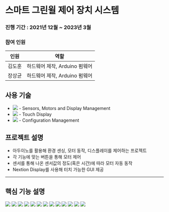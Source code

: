# 스마트 그린윌 제어 장치 시스템
### 진행 기간 : 2021년 12월 ~ 2023년 3월
### 참여 인원
|인원|역할|
|---|---|
|김도훈|하드웨어 제작, Arduino 펌웨어|
|장상균|하드웨어 제작, Arduino 펌웨어|

## 사용 기술
+ <img src="https://img.shields.io/badge/Arduino-00979D?style=flat-square&logo=Arduino&logoColor=white"/> - Sensors, Motors and Display Management
+ <img src="https://img.shields.io/badge/Ard-00979D?style=flat-square&logo=Arduino&logoColor=white"/> - Touch Display
+ <img src="https://img.shields.io/badge/GitHub-181717?style=flat-square&logo=GitHub&logoColor=white"/> - Configuration Management

## 프로젝트 설명
+ 아두이노를 활용해 환경 센싱, 모터 동작, 디스플레이를 제어하는 프로젝트
+ 각 기능에 맞는 버튼을 통해 모터 제어
+ 센서를 통해 나온 센서값의 정도(혹은 시간)에 따라 모터 자동 동작
+ Nextion Display를 사용해 터치 가능한 GUI 제공

---
## 핵심 기능 설명

<img src ="https://github.com/Mellowball/Green-Wall/blob/main/readme_img/0.png"/>
<img src ="https://github.com/Mellowball/Green-Wall/blob/main/readme_img/1.png"/>
<img src ="https://github.com/Mellowball/Green-Wall/blob/main/readme_img/2.png"/>
<img src ="https://github.com/Mellowball/Green-Wall/blob/main/readme_img/3.png"/>
<img src ="https://github.com/Mellowball/Green-Wall/blob/main/readme_img/4.png"/>
<img src ="https://github.com/Mellowball/Green-Wall/blob/main/readme_img/5.png"/>
<img src ="https://github.com/Mellowball/Green-Wall/blob/main/readme_img/6.png"/>
<img src ="https://github.com/Mellowball/Green-Wall/blob/main/readme_img/7.png"/>
<img src ="https://github.com/Mellowball/Green-Wall/blob/main/readme_img/8.png"/>
<img src ="https://github.com/Mellowball/Green-Wall/blob/main/readme_img/9.png"/>
<img src ="https://github.com/Mellowball/Green-Wall/blob/main/readme_img/10.png"/>
<img src ="https://github.com/Mellowball/Green-Wall/blob/main/readme_img/11.png"/>
<img src ="https://github.com/Mellowball/Green-Wall/blob/main/readme_img/12.png"/>
